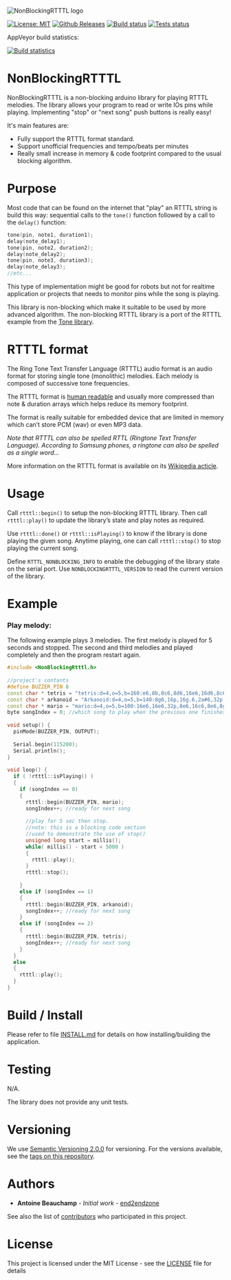 ![NonBlockingRTTTL logo](https://raw.githubusercontent.com/end2endzone/NonBlockingRTTTL/master/docs/NonBlickingRtttl-splashscreen.png)

[![License: MIT](https://img.shields.io/badge/License-MIT-yellow.svg)](https://opensource.org/licenses/MIT)
[![Github Releases](https://img.shields.io/github/release/end2endzone/NonBlockingRTTTL.svg)](https://github.com/end2endzone/NonBlockingRTTTL/releases)
[![Build status](https://ci.appveyor.com/api/projects/status/wrsctc8vu3f3lq5o/branch/master?svg=true)](https://ci.appveyor.com/project/end2endzone/NonBlockingRTTTL/branch/master)
[![Tests status](https://img.shields.io/appveyor/tests/end2endzone/NonBlockingRTTTL/master.svg)](https://ci.appveyor.com/project/end2endzone/NonBlockingRTTTL/branch/master/tests)

AppVeyor build statistics:

[![Build statistics](https://buildstats.info/appveyor/chart/end2endzone/NonBlockingRTTTL)](https://ci.appveyor.com/project/end2endzone/NonBlockingRTTTL/branch/master)


# NonBlockingRTTTL

NonBlockingRTTTL is a non-blocking arduino library for playing RTTTL melodies. The library allows your program to read or write IOs pins while playing. Implementing "stop" or "next song" push buttons is really easy!

It's main features are:

*  Fully support the RTTTL format standard.
*  Support unofficial frequencies and tempo/beats per minutes
*  Really small increase in memory & code footprint compared to the usual blocking algorithm.


# Purpose

Most code that can be found on the internet that "play" an RTTTL string is build this way: sequential calls to the `tone()` function followed by a call to the `delay()` function:

```cpp
tone(pin, note1, duration1);
delay(note_delay1);
tone(pin, note2, duration2);
delay(note_delay2);
tone(pin, note3, duration3);
delay(note_delay3);
//etc...
```

This type of implementation might be good for robots but not for realtime application or projects that needs to monitor pins while the song is playing.

This library is non-blocking which make it suitable to be used by more advanced algorithm. The non-blocking RTTTL library is a port of the RTTTL example from the [Tone library](http://storage.googleapis.com/google-code-archive-downloads/v2/code.google.com/rogue-code/Arduino-Library-Tone.zip).

# RTTTL format

The Ring Tone Text Transfer Language (RTTTL) audio format is an audio format for storing single tone (monolithic) melodies. Each melody is composed of successive tone frequencies.

The RTTTL format is [human readable](http://stackoverflow.com/questions/568671/why-should-i-use-a-human-readable-file-format) and usually more compressed than note & duration arrays which helps reduce its memory footprint.

The format is really suitable for embedded device that are limited in memory which can’t store PCM (wav) or even MP3 data.

*Note that RTTTL can also be spelled RTTL (Ringtone Text Transfer Language). According to Samsung phones, a ringtone can also be spelled as a single word...*

More information on the RTTTL format is available on its [Wikipedia acticle](https://en.wikipedia.org/wiki/Ring_Tone_Transfer_Language).

# Usage

Call `rtttl::begin()` to setup the non-blocking RTTTL library. Then call `rtttl::play()` to update the library’s state and play notes as required.

Use `rtttl::done()` or `rtttl::isPlaying()` to know if the library is done playing the given song. Anytime playing, one can call `rtttl::stop()` to stop playing the current song.

Define `RTTTL_NONBLOCKING_INFO` to enable the debugging of the library state on the serial port. Use `NONBLOCKINGRTTTL_VERSION` to read the current version of the library.


# Example

### Play melody:
The following example plays 3 melodies. The first melody is played for 5 seconds and stopped. The second and third melodies and played completely and then the program restart again.

```cpp
#include <NonBlockingRtttl.h>
 
//project's contants
#define BUZZER_PIN 8
const char * tetris = "tetris:d=4,o=5,b=160:e6,8b,8c6,8d6,16e6,16d6,8c6,8b,a,8a,8c6,e6,8d6,8c6,b,8b,8c6,d6,e6,c6,a,2a,8p,d6,8f6,a6,8g6,8f6,e6,8e6,8c6,e6,8d6,8c6,b,8b,8c6,d6,e6,c6,a,a";
const char * arkanoid = "Arkanoid:d=4,o=5,b=140:8g6,16p,16g.6,2a#6,32p,8a6,8g6,8f6,8a6,2g6";
const char * mario = "mario:d=4,o=5,b=100:16e6,16e6,32p,8e6,16c6,8e6,8g6,8p,8g,8p,8c6,16p,8g,16p,8e,16p,8a,8b,16a#,8a,16g.,16e6,16g6,8a6,16f6,8g6,8e6,16c6,16d6,8b,16p,8c6,16p,8g,16p,8e,16p,8a,8b,16a#,8a,16g.,16e6,16g6,8a6,16f6,8g6,8e6,16c6,16d6,8b,8p,16g6,16f#6,16f6,16d#6,16p,16e6,16p,16g#,16a,16c6,16p,16a,16c6,16d6,8p,16g6,16f#6,16f6,16d#6,16p,16e6,16p,16c7,16p,16c7,16c7,p,16g6,16f#6,16f6,16d#6,16p,16e6,16p,16g#,16a,16c6,16p,16a,16c6,16d6,8p,16d#6,8p,16d6,8p,16c6";
byte songIndex = 0; //which song to play when the previous one finishes
 
void setup() {
  pinMode(BUZZER_PIN, OUTPUT);
 
  Serial.begin(115200);
  Serial.println();
}
 
void loop() {
  if ( !rtttl::isPlaying() )
  {
    if (songIndex == 0)
    {
      rtttl::begin(BUZZER_PIN, mario);
      songIndex++; //ready for next song
 
      //play for 5 sec then stop.
      //note: this is a blocking code section
      //used to demonstrate the use of stop()
      unsigned long start = millis();
      while( millis() - start < 5000 ) 
      {
        rtttl::play();
      }
      rtttl::stop();
      
    }
    else if (songIndex == 1)
    {
      rtttl::begin(BUZZER_PIN, arkanoid);
      songIndex++; //ready for next song
    }
    else if (songIndex == 2)
    {
      rtttl::begin(BUZZER_PIN, tetris);
      songIndex++; //ready for next song
    }
  }
  else
  {
    rtttl::play();
  }
}
```

# Build / Install

Please refer to file [INSTALL.md](INSTALL.md) for details on how installing/building the application.

# Testing

N/A.

The library does not provide any unit tests.


# Versioning

We use [Semantic Versioning 2.0.0](http://semver.org/) for versioning. For the versions available, see the [tags on this repository](https://github.com/end2endzone/NonBlockingRTTTL/tags).


# Authors

* **Antoine Beauchamp** - *Initial work* - [end2endzone](https://github.com/end2endzone)

See also the list of [contributors](https://github.com/end2endzone/NonBlockingRTTTL/blob/master/AUTHORS) who participated in this project.


# License

This project is licensed under the MIT License - see the [LICENSE](LICENSE) file for details
